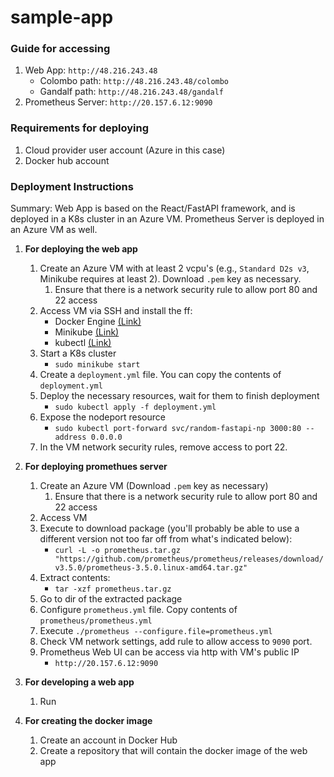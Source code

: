 # sample-app

### Guide for accessing

1.  Web App: `http://48.216.243.48`
    - Colombo path: `http://48.216.243.48/colombo`
    - Gandalf path: `http://48.216.243.48/gandalf`
1.  Prometheus Server: `http://20.157.6.12:9090`

### Requirements for deploying

1.  Cloud provider user account (Azure in this case)
2.  Docker hub account

### Deployment Instructions

Summary: Web App is based on the React/FastAPI framework, and is deployed in a K8s cluster in an Azure VM. Prometheus Server is deployed in an Azure VM as well.

1.  **For deploying the web app**
    1. Create an Azure VM with at least 2 vcpu's (e.g., `Standard D2s v3`, Minikube requires at least 2). Download `.pem` key as necessary.
       1. Ensure that there is a network security rule to allow port 80 and 22 access
    1. Access VM via SSH and install the ff:
       - Docker Engine [(Link)](https://docs.docker.com/engine/install/ubuntu/)
       - Minikube [(Link)](https://minikube.sigs.k8s.io/docs/start/?arch=%2Flinux%2Fx86-64%2Fstable%2Fbinary+download)
       - kubectl [(Link)](https://kubernetes.io/docs/tasks/tools/install-kubectl-linux/)
    1. Start a K8s cluster
       - `sudo minikube start`
    1. Create a `deployment.yml` file. You can copy the contents of `deployment.yml`
    1. Deploy the necessary resources, wait for them to finish deployment
       - `sudo kubectl apply -f deployment.yml`
    1. Expose the nodeport resource
       - `sudo kubectl port-forward svc/random-fastapi-np 3000:80 --address 0.0.0.0`
    1. In the VM network security rules, remove access to port 22.
1.  **For deploying promethues server**

    1. Create an Azure VM (Download `.pem` key as necessary)
       1. Ensure that there is a network security rule to allow port 80 and 22 access
    1. Access VM
    1. Execute to download package (you'll probably be able to use a different version not too far off from what's indicated below):
       - `curl -L -o prometheus.tar.gz "https://github.com/prometheus/prometheus/releases/download/v3.5.0/prometheus-3.5.0.linux-amd64.tar.gz"`
    1. Extract contents:
       - `tar -xzf prometheus.tar.gz`
    1. Go to dir of the extracted package
    1. Configure `prometheus.yml` file. Copy contents of `prometheus/prometheus.yml`
    1. Execute `./prometheus --configure.file=prometheus.yml`
    1. Check VM network settings, add rule to allow access to `9090` port.
    1. Prometheus Web UI can be access via http with VM's public IP
       - `http://20.157.6.12:9090`

1.  **For developing a web app**

    1. Run

1.  **For creating the docker image**
    1. Create an account in Docker Hub
    1. Create a repository that will contain the docker image of the web app
